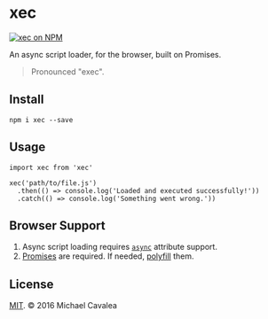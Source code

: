 # xec

[![xec on NPM](https://img.shields.io/npm/v/xec.svg?style=flat-square)](https://www.npmjs.com/package/xec)

An async script loader, for the browser, built on Promises.

> Pronounced "exec".

## Install

```
npm i xec --save
```

## Usage

```es6
import xec from 'xec'

xec('path/to/file.js')
  .then(() => console.log('Loaded and executed successfully!'))
  .catch(() => console.log('Something went wrong.'))
```

## Browser Support

1. Async script loading requires [`async`](http://caniuse.com/#search=async) attribute support.
2. [Promises](http://caniuse.com/#search=promises) are required. If needed, [polyfill](https://github.com/stefanpenner/es6-promise) them.

## License

[MIT](https://opensource.org/licenses/MIT). © 2016 Michael Cavalea
